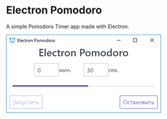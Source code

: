 
# Electron Pomodoro

A simple Pomodoro Timer app made with Electron.

![scheme](https://raw.githubusercontent.com/hydra13/electron-pomodoro/master/pic/screen.png)

